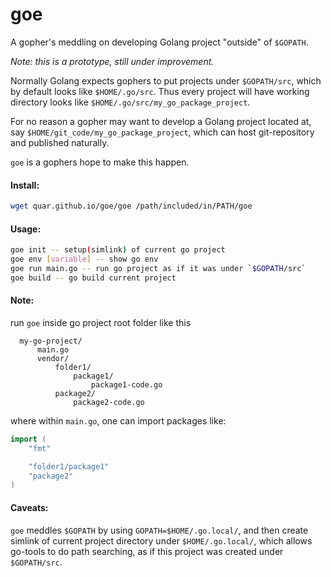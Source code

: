 goe
=======
A gopher's meddling on developing Golang project "outside" of `$GOPATH`.

*Note: this is a prototype, still under improvement.*

Normally Golang expects gophers to put projects under `$GOPATH/src`, which
by default looks like `$HOME/.go/src`. Thus every project will have working
directory looks like `$HOME/.go/src/my_go_package_project`.

For no reason a gopher may want to develop a Golang project located at, say
`$HOME/git_code/my_go_package_project`, which can host git-repository and
published naturally.


`goe` is a gophers hope to make this happen.

#### Install:

``` bash
wget quar.github.io/goe/goe /path/included/in/PATH/goe
```

#### Usage:

``` bash
goe init -- setup(simlink) of current go project
goe env [variable] -- show go env
goe run main.go -- run go project as if it was under `$GOPATH/src`
goe build -- go build current project
```

#### Note:

  run `goe` inside go project root folder like this

```
  my-go-project/
      main.go
      vendor/
          folder1/
              package1/
                  package1-code.go
          package2/
              package2-code.go
```

  where within `main.go`, one can import packages like:

``` go
import (
    "fmt"

    "folder1/package1"
    "package2"
)
```

#### Caveats:

  `goe` meddles `$GOPATH` by using `GOPATH=$HOME/.go.local/`, and then create
  simlink of current project directory under `$HOME/.go.local/`, which allows
  go-tools to do path searching, as if this project was created under
  `$GOPATH/src`.


